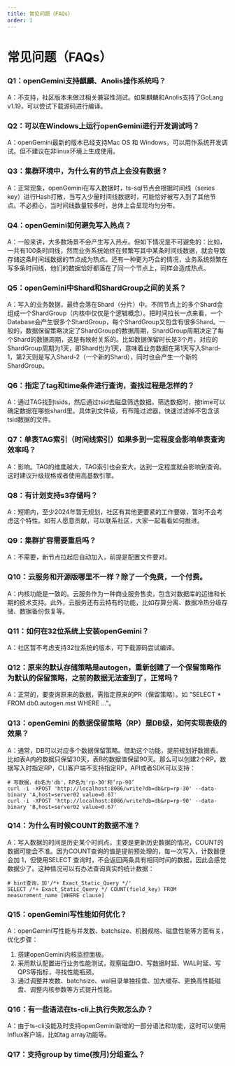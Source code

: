 ```yaml
---
title: 常见问题（FAQs）
order: 1
---
```



# 常见问题（FAQs）

### **Q1：openGemini支持麒麟、Anolis操作系统吗？**

A：不支持，社区版本未做过相关兼容性测试。如果麒麟和Anolis支持了GoLang v1.19，可以尝试下载源码进行编译。

### **Q2：可以在Windows上运行openGemini进行开发调试吗？**

A：openGemini最新的版本已经支持Mac OS 和 Windows，可以用作系统开发调试。但不建议在非linux环境上生成使用。

### **Q3：集群环境中，为什么有的节点上会没有数据？**

A：正常现象，openGemini在写入数据时，ts-sql节点会根据时间线（series key）进行Hash打散，当写入少量时间线数据时，可能恰好被写入到了其他节点。不必担心，当时间线数量较多时，总体上会呈现均匀分布。

### **Q4：openGemini如何避免写入热点？**

A：一般来讲，大多数场景不会产生写入热点。但如下情况是不可避免的：比如，一共有100条时间线，然而业务系统始终在频繁写其中某条时间线数据，就会导致存储这条时间线数据的节点成为热点。还有一种更为巧合的情况，业务系统频繁在写多条时间线，他们的数据恰好都落在了同一个节点上，同样会造成热点。

### **Q5：openGemini中Shard和ShardGroup之间的关系？**

A：写入的业务数据，最终会落在Shard（分片）中。不同节点上的多个Shard会组成一个ShardGroup（内核中仅仅是个逻辑概念）。把时间拉长一点来看，一个Database会产生很多个ShardGroup，每个ShardGroup又包含有很多Shard。一般的，数据保留策略决定了ShardGroup的数据周期，ShardGroup周期决定了每个Shard的数据周期，这是有映射关系的。比如数据保留时长是3个月，对应的ShardGroup周期为1天，即Shard也为1天，意味着业务数据在第1天写入Shard-1，第2天则是写入Shard-2（一个新的Shard），同时也会产生一个新的ShardGroup。

### **Q6：指定了tag和time条件进行查询，查找过程是怎样的？**

A：通过TAG找到tsids，然后通过tsid去磁盘筛选数据。筛选数据时，按time可以确定数据在哪些shard里。具体到文件级，有布隆过滤器，快速过滤掉不包含该tsid数据的文件。

### **Q7：单表TAG索引（时间线索引）如果多到一定程度会影响单表查询效率吗？**

A：影响。TAG的维度越大，TAG索引也会变大，达到一定程度就会影响到查询。这时建议升级规格或者使用高基数引擎。

### **Q8：有计划支持s3存储吗？**

A：短期内，至少2024年暂无规划，社区有其他更要紧的工作要做，暂时不会考虑这个特性。如有人愿意贡献，可以联系社区，大家一起看看如何推进。

### **Q9：集群扩容需要重启吗？**

A：不需要，新节点拉起后自动加入，前提是配置文件要对。

### **Q10：云服务和开源版哪里不一样？除了一个免费，一个付费。**

A：内核功能是一致的。云服务作为一种商业服务售卖，包含对数据库的运维和长期的技术支持。此外，云服务还有云特有的功能，比如存算分离、数据冷热分级存储、数据备份恢复等。

### **Q11：如何在32位系统上安装openGemini？**

A：社区暂不考虑支持32位系统的版本，可下载源码尝试编译。

### **Q12：原来的默认存储策略是autogen，重新创建了一个保留策略作为默认的保留策略，之前的数据无法查到了，正常吗？**

A：正常的，要查询原来的数据，需指定原来的PR（保留策略）。如 "SELECT * FROM db0.autogen.mst WHERE ..."。

### **Q13：openGemini 的数据保留策略（RP）是DB级，如何实现表级的效果？**

A：通常，DB可以对应多个数据保留策略。借助这个功能，提前规划好数据表。比如表A内的数据只保留30天，表B的数据值保留90天。那么可以创建2个RP。数据写入时指定RP，CLI客户端不支持指定RP，API或者SDK可以支持：

```
# 写数据，db名为'db'，RP名为'rp-30'和‘rp-90’
curl -i -XPOST 'http://localhost:8086/write?db=db&rp=rp-30' --data-binary 'A,host=server02 value=0.67'
curl -i -XPOST 'http://localhost:8086/write?db=db&rp=rp-90' --data-binary 'B,host=server02 value=0.67'
```

### **Q14：为什么有时候COUNT的数据不准？**

A：写入数据的时间是历史某个时间点，主要是更新历史数据的情况，COUNT的数据可能会不准。因为COUNT查询的值是提前预处理的，每一次写入，计数器便会加 1，但使用SELECT 查询时，不会返回两条具有相同时间的数据，因此会感觉数据少了。这种情况可以有办法查询真实的统计数据：

```
# hint查询，加'/*+ Exact_Static_Query */'
SELECT /*+ Exact_Static_Query */ COUNT(field_key) FROM measurement_name [WHERE clause]
```

### **Q15：openGemini写性能如何优化？**

A：openGemini写性能与并发数、batchsize、机器规格、磁盘性能等方面有关，优化步骤：

1. 搭建openGemini内核监控面板。
2. 采用默认配置进行业务性能测试，观察磁盘IO、写数据时延、WAL时延、写QPS等指标，寻找性能瓶颈。
3. 通过调整并发数、batchsize、wal目录单独挂盘、加大缓存、更换高性能磁盘、调整内核参数等方式提升性能。

### **Q16：有一些语法在ts-cli上执行失败怎么办？**

A：由于ts-cli没能及时支持openGemini新增的一部分语法和功能，这时可以使用Influx客户端，比如tag array功能等。

### **Q17：支持group by time(按月)分组查么？**
